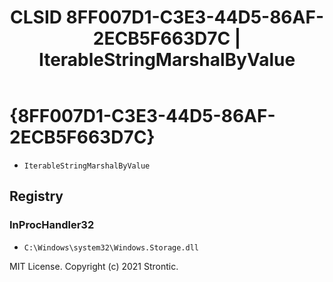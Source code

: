﻿---
title: "CLSID 8FF007D1-C3E3-44D5-86AF-2ECB5F663D7C | IterableStringMarshalByValue"
excerpt: What is COM-Object CLSID 8FF007D1-C3E3-44D5-86AF-2ECB5F663D7C?
---

# {8FF007D1-C3E3-44D5-86AF-2ECB5F663D7C}

* `IterableStringMarshalByValue`

## Registry


### InProcHandler32

* `C:\Windows\system32\Windows.Storage.dll`

MIT License. Copyright (c) 2021 Strontic.


